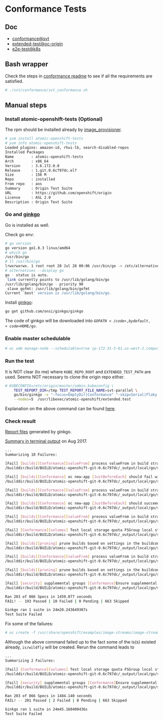 # Conformance Tests

## Doc

* [conformance@svt](https://github.com/openshift/svt/tree/master/conformance)
* [extended-test@oc-origin](https://github.com/openshift/origin/tree/master/test/extended)
* [e2e-test@k8s](https://github.com/kubernetes/community/blob/master/contributors/devel/e2e-tests.md)

## Bash wrapper
Check the steps in [conformance readme](https://github.com/openshift/svt/tree/master/conformance)
to see if all the requirements are satisfied.

```sh
# ./svt/conformance/svt_conformance.sh
```


## Manual steps

### Install atomic-openshift-tests (Optional)
The rpm should be installed already by [image_provisioner](https://github.com/openshift/svt/blob/master/image_provisioner/playbooks/roles/openshift-package-install/tasks/main.yaml).

```sh
# yum install atomic-openshift-tests
# yum info atomic-openshift-tests
Loaded plugins: amazon-id, rhui-lb, search-disabled-repos
Installed Packages
Name        : atomic-openshift-tests
Arch        : x86_64
Version     : 3.6.172.0.0
Release     : 1.git.0.6c797dc.el7
Size        : 156 M
Repo        : installed
From repo   : aos
Summary     : Origin Test Suite
URL         : https://github.com/openshift/origin
License     : ASL 2.0
Description : Origin Test Suite

```

### Go and [ginkgo](http://onsi.github.io/ginkgo/)

Go is installed as well.

Check go env:

```sh
# go version
go version go1.8.3 linux/amd64
# which go
/usr/bin/go
# ll /usr/bin/go
lrwxrwxrwx. 1 root root 20 Jul 28 00:06 /usr/bin/go -> /etc/alternatives/go
# alternatives --display go
go - status is auto.
 link currently points to /usr/lib/golang/bin/go
/usr/lib/golang/bin/go - priority 90
 slave gofmt: /usr/lib/golang/bin/gofmt
Current `best' version is /usr/lib/golang/bin/go.
```

Install [ginkgo](http://onsi.github.io/ginkgo/):

```sh
go get github.com/onsi/ginkgo/ginkgo
```

The code of ginkgo will be downloaded into <code>${GOPATH}</code>, by default, <code>$HOME/go</code>.


### Enable master schedulable

```sh
# oc adm manage-node --schedulable=true ip-172-31-5-81.us-west-2.compute.internal
```

### Run the test
It is NOT clear (to me) where <code>KUBE_REPO_ROOT</code> and <code>EXTENDED_TEST_PATH</code>
are used. Seems NOT necessary to clone the origin repo either.


```sh
# KUBECONFIG=/etc/origin/master/admin.kubeconfig \
    TEST_REPORT_DIR=/tmp TEST_REPORT_FILE_NAME=svt-parallel \
    go/bin/ginkgo -v "-focus=EmptyDir|Conformance" "-skip=Serial|Flaky|Disruptive|Slow" \
    --nodes=5  /usr/libexec/atomic-openshift/extended.test
```

Explanation on the above command can be found [here](../origin/extended_test.md).

### Check result
[Report files](http://file.rdu.redhat.com/~hongkliu/test_result/20170815.conformance.test/) generated by ginkgo.

[Summary in terminal output](https://privatebin-it-iso.int.open.paas.redhat.com/?dd85b89ee13029d5#pD+2daSQU+xA+D7mDPK8WGoAIPB2u1X0eINqr1PruGQ=) on Aug 2017.

```sh
...
Summarizing 10 Failures:

[Fail] [builds][Conformance][valueFrom] process valueFrom in build strategy environment variables [JustBeforeEach] should successfully resolve valueFrom in s2i build environment variables 
/builddir/build/BUILD/atomic-openshift-git-0.6c797dc/_output/local/go/src/github.com/openshift/origin/test/extended/builds/valuefrom.go:35

[Fail] [builds][Conformance] oc new-app [JustBeforeEach] should fail with a --name longer than 58 characters 
/builddir/build/BUILD/atomic-openshift-git-0.6c797dc/_output/local/go/src/github.com/openshift/origin/test/extended/builds/new_app.go:31

[Fail] [builds][Conformance][valueFrom] process valueFrom in build strategy environment variables [JustBeforeEach] should fail resolving unresolvable valueFrom in sti build environment variable references 
/builddir/build/BUILD/atomic-openshift-git-0.6c797dc/_output/local/go/src/github.com/openshift/origin/test/extended/builds/valuefrom.go:35

[Fail] [builds][Conformance] oc new-app [JustBeforeEach] should succeed with a --name of 58 characters 
/builddir/build/BUILD/atomic-openshift-git-0.6c797dc/_output/local/go/src/github.com/openshift/origin/test/extended/builds/new_app.go:31

[Fail] [builds][Conformance][valueFrom] process valueFrom in build strategy environment variables [JustBeforeEach] should fail resolving unresolvable valueFrom in docker build environment variable references 
/builddir/build/BUILD/atomic-openshift-git-0.6c797dc/_output/local/go/src/github.com/openshift/origin/test/extended/builds/valuefrom.go:35

[Fail] [Conformance][volumes] Test local storage quota FSGroup local storage quota [local] [It] should be applied to XFS filesystem when a pod is created 
/builddir/build/BUILD/atomic-openshift-git-0.6c797dc/_output/local/go/src/github.com/openshift/origin/test/extended/localquota/local_fsgroup_quota.go:133

[Fail] [builds][pruning] prune builds based on settings in the buildconfig [JustBeforeEach] [Conformance] buildconfigs should have a default history limit set when created via the group api 
/builddir/build/BUILD/atomic-openshift-git-0.6c797dc/_output/local/go/src/github.com/openshift/origin/test/extended/builds/build_pruning.go:35

[Fail] [builds][Conformance][valueFrom] process valueFrom in build strategy environment variables [JustBeforeEach] should successfully resolve valueFrom in docker build environment variables 
/builddir/build/BUILD/atomic-openshift-git-0.6c797dc/_output/local/go/src/github.com/openshift/origin/test/extended/builds/valuefrom.go:35

[Fail] [builds][pruning] prune builds based on settings in the buildconfig [JustBeforeEach] [Conformance] buildconfigs should not have a default history limit set when created via the legacy api 
/builddir/build/BUILD/atomic-openshift-git-0.6c797dc/_output/local/go/src/github.com/openshift/origin/test/extended/builds/build_pruning.go:35

[Fail] [security] supplemental groups [Conformance]Ensure supplemental groups propagate to docker [It] should propagate requested groups to the docker host config [local] 
/builddir/build/BUILD/atomic-openshift-git-0.6c797dc/_output/local/go/src/github.com/openshift/origin/test/extended/security/supplemental_groups.go:66

Ran 203 of 866 Specs in 1459.077 seconds
FAIL! -- 193 Passed | 10 Failed | 0 Pending | 663 Skipped 

Ginkgo ran 1 suite in 24m20.243649307s
Test Suite Failed
```


Fix some of the failures:
```sh
# oc create -f /usr/share/openshift/examples/image-streams/image-streams-centos7.json -n openshift
```

Although the above command failed up to the fact some of the is(s) existed already, <code>is/wildfly</code>
will be created. Rerun the command leads to

```sh
...
Summarizing 2 Failures:

[Fail] [Conformance][volumes] Test local storage quota FSGroup local storage quota [local] [It] should be applied to XFS filesystem when a pod is created
/builddir/build/BUILD/atomic-openshift-git-0.6c797dc/_output/local/go/src/github.com/openshift/origin/test/extended/localquota/local_fsgroup_quota.go:133

[Fail] [security] supplemental groups [Conformance]Ensure supplemental groups propagate to docker [It] should propagate requested groups to the docker host config [local]
/builddir/build/BUILD/atomic-openshift-git-0.6c797dc/_output/local/go/src/github.com/openshift/origin/test/extended/security/supplemental_groups.go:66

Ran 203 of 866 Specs in 1484.140 seconds
FAIL! -- 201 Passed | 2 Failed | 0 Pending | 663 Skipped

Ginkgo ran 1 suite in 24m45.160400436s
Test Suite Failed
```
